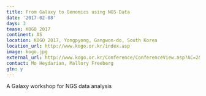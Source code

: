 ```yaml
---
title: From Galaxy to Genomics using NGS Data
date: '2017-02-08'
days: 3
tease: KOGO 2017
continent: AS
location: KOGO 2017, Yongpyong, Gangwon-do, South Korea
location_url: http://www.kogo.or.kr/index.asp
image: kogo.jpg
external_url: http://www.kogo.or.kr/Conference/ConferenceView.asp?AC=2&CODE=CI20161201
contact: Mo Heydarian, Mallory Freeberg
gtn: y
---
```

A Galaxy workshop for NGS data analysis
